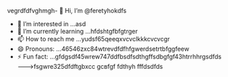 vegrdfdfvghmgh- 👋 Hi, I’m @feretyhokdfs
- 👀 I’m interested in ...asd
- 🌱 I’m currently learning ...hfdshtgfbfgtrger
- 📫 How to reach me ...yudsf65qeeqxvcvclkkkcvcvcgr
- 😄 Pronouns: ...46546zxc84wtrevdfdfhfgwerdsetrtbfggfeew
- ⚡ Fun fact: ...gfdgsdf45wrew747ddfbsdfsdthgffsdbgfgf43htrrhhrgsdfds
--->fsgwre325dfdftgbxcc
gcвfgf
fdthyh
fffdsdfds
